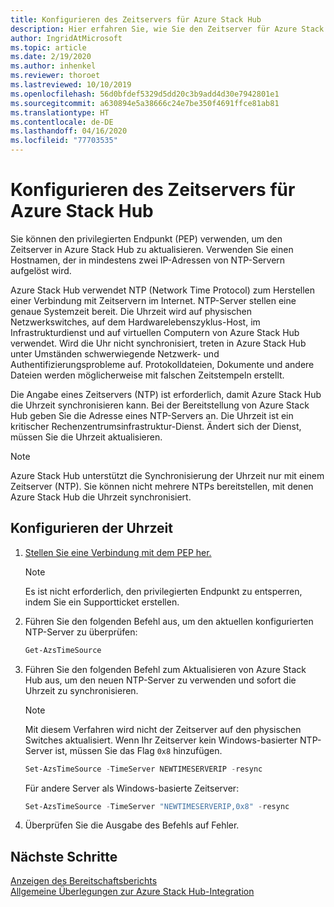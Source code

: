 ```yaml
---
title: Konfigurieren des Zeitservers für Azure Stack Hub
description: Hier erfahren Sie, wie Sie den Zeitserver für Azure Stack Hub konfigurieren.
author: IngridAtMicrosoft
ms.topic: article
ms.date: 2/19/2020
ms.author: inhenkel
ms.reviewer: thoroet
ms.lastreviewed: 10/10/2019
ms.openlocfilehash: 56d0bfdef5329d5dd20c3b9add4d30e7942801e1
ms.sourcegitcommit: a630894e5a38666c24e7be350f4691ffce81ab81
ms.translationtype: HT
ms.contentlocale: de-DE
ms.lasthandoff: 04/16/2020
ms.locfileid: "77703535"
---
```

# <a name="configure-the-time-server-for-azure-stack-hub"></a>Konfigurieren des Zeitservers für Azure Stack Hub

Sie können den privilegierten Endpunkt (PEP) verwenden, um den Zeitserver in Azure Stack Hub zu aktualisieren. Verwenden Sie einen Hostnamen, der in mindestens zwei IP-Adressen von NTP-Servern aufgelöst wird.

Azure Stack Hub verwendet NTP (Network Time Protocol) zum Herstellen einer Verbindung mit Zeitservern im Internet. NTP-Server stellen eine genaue Systemzeit bereit. Die Uhrzeit wird auf physischen Netzwerkswitches, auf dem Hardwarelebenszyklus-Host, im Infrastrukturdienst und auf virtuellen Computern von Azure Stack Hub verwendet. Wird die Uhr nicht synchronisiert, treten in Azure Stack Hub unter Umständen schwerwiegende Netzwerk- und Authentifizierungsprobleme auf. Protokolldateien, Dokumente und andere Dateien werden möglicherweise mit falschen Zeitstempeln erstellt.

Die Angabe eines Zeitservers (NTP) ist erforderlich, damit Azure Stack Hub die Uhrzeit synchronisieren kann. Bei der Bereitstellung von Azure Stack Hub geben Sie die Adresse eines NTP-Servers an. Die Uhrzeit ist ein kritischer Rechenzentrumsinfrastruktur-Dienst. Ändert sich der Dienst, müssen Sie die Uhrzeit aktualisieren.

> [!NOTE]
> Azure Stack Hub unterstützt die Synchronisierung der Uhrzeit nur mit einem Zeitserver (NTP). Sie können nicht mehrere NTPs bereitstellen, mit denen Azure Stack Hub die Uhrzeit synchronisiert.

## <a name="configure-time"></a>Konfigurieren der Uhrzeit

1. [Stellen Sie eine Verbindung mit dem PEP her.](azure-stack-privileged-endpoint.md) 
    > [!Note]  
    > Es ist nicht erforderlich, den privilegierten Endpunkt zu entsperren, indem Sie ein Supportticket erstellen.

2. Führen Sie den folgenden Befehl aus, um den aktuellen konfigurierten NTP-Server zu überprüfen:

    ```PowerShell
    Get-AzsTimeSource
    ```

3. Führen Sie den folgenden Befehl zum Aktualisieren von Azure Stack Hub aus, um den neuen NTP-Server zu verwenden und sofort die Uhrzeit zu synchronisieren.

    > [!Note]  
    > Mit diesem Verfahren wird nicht der Zeitserver auf den physischen Switches aktualisiert. Wenn Ihr Zeitserver kein Windows-basierter NTP-Server ist, müssen Sie das Flag `0x8` hinzufügen.

    ```PowerShell
    Set-AzsTimeSource -TimeServer NEWTIMESERVERIP -resync
    ```

    Für andere Server als Windows-basierte Zeitserver:

    ```PowerShell
    Set-AzsTimeSource -TimeServer "NEWTIMESERVERIP,0x8" -resync
    ```

4. Überprüfen Sie die Ausgabe des Befehls auf Fehler.


## <a name="next-steps"></a>Nächste Schritte

[Anzeigen des Bereitschaftsberichts](azure-stack-validation-report.md)  
[Allgemeine Überlegungen zur Azure Stack Hub-Integration](azure-stack-datacenter-integration.md)  
